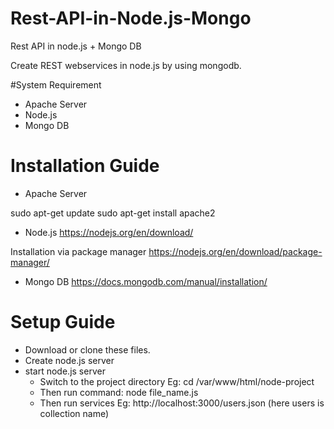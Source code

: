 # Rest-API-in-Node.js-Mongo
Rest API in node.js + Mongo DB

Create REST webservices in node.js by using mongodb.

#System Requirement
+ Apache Server
+ Node.js
+ Mongo DB

# Installation Guide
+ Apache Server

sudo apt-get update
sudo apt-get install apache2 

+ Node.js
https://nodejs.org/en/download/

Installation via package manager
https://nodejs.org/en/download/package-manager/

+ Mongo DB
https://docs.mongodb.com/manual/installation/

# Setup Guide
+ Download or clone these files.
+ Create node.js server
+ start node.js server
  + Switch to the project directory Eg: cd /var/www/html/node-project
  + Then run command: node file_name.js
  + Then run services Eg: http://localhost:3000/users.json (here users is collection name)
